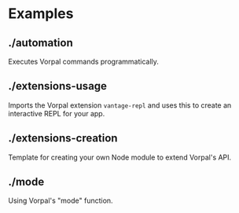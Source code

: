 # Examples

## ./automation

Executes Vorpal commands programmatically.

## ./extensions-usage

Imports the Vorpal extension `vantage-repl` and uses this to create an interactive REPL for your app.

## ./extensions-creation

Template for creating your own Node module to extend Vorpal's API.

## ./mode

Using Vorpal's "mode" function.

